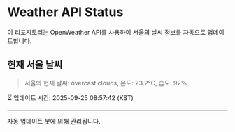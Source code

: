 
# Weather API Status

이 리포지토리는 OpenWeather API를 사용하여 서울의 날씨 정보를 자동으로 업데이트합니다.

## 현재 서울 날씨
> 서울의 현재 날씨: overcast clouds, 온도: 23.2°C, 습도: 92%

⏳ 업데이트 시간: 2025-09-25 08:57:42 (KST)

---
자동 업데이트 봇에 의해 관리됩니다.
